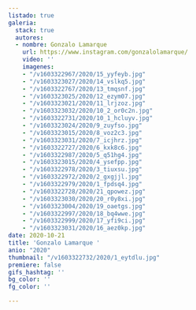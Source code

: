 ```yaml
---
listado: true
galeria:
  stack: true
  autores:
  - nombre: Gonzalo Lamarque
    url: https://www.instagram.com/gonzalolamarque/
    video: ''
    imagenes:
    - "/v1603322967/2020/15_yyfeyb.jpg"
    - "/v1603323027/2020/14_vslkq5.jpg"
    - "/v1603322767/2020/13_tmqsnf.jpg"
    - "/v1603323025/2020/12_ezym07.jpg"
    - "/v1603323021/2020/11_lrjzoz.jpg"
    - "/v1603323032/2020/10_2_or0c2n.jpg"
    - "/v1603322731/2020/10_1_hcluyv.jpg"
    - "/v1603323024/2020/9_zuyfso.jpg"
    - "/v1603323015/2020/8_voz2c3.jpg"
    - "/v1603323031/2020/7_icjhrz.jpg"
    - "/v1603322727/2020/6_kxk8c6.jpg"
    - "/v1603322987/2020/5_q51hg4.jpg"
    - "/v1603323015/2020/4_ysefpp.jpg"
    - "/v1603322978/2020/3_tiuxsu.jpg"
    - "/v1603322972/2020/2_gxgjjl.jpg"
    - "/v1603322979/2020/1_fpdsq4.jpg"
    - "/v1603322728/2020/21_qpowez.jpg"
    - "/v1603323030/2020/20_r0y8xi.jpg"
    - "/v1603323004/2020/19_oaetgs.jpg"
    - "/v1603322997/2020/18_bq4wwe.jpg"
    - "/v1603322999/2020/17_yfi9ci.jpg"
    - "/v1603323031/2020/16_aez0kp.jpg"
date: 2020-10-21
title: 'Gonzalo Lamarque '
anio: "2020"
thumbnail: "/v1603322732/2020/1_eytdlu.jpg"
premiere: false
gifs_hashtag: ''
bg_color: ''
fg_color: ''

---
```

